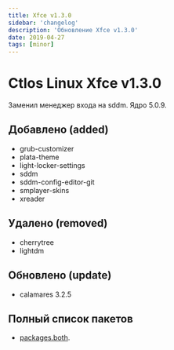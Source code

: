 ```yaml
---
title: Xfce v1.3.0
sidebar: 'changelog'
description: 'Обновление Xfce v1.3.0'
date: 2019-04-27
tags: [minor]
---
```


# Ctlos Linux Xfce v1.3.0

Заменил менеджер входа на sddm. Ядро 5.0.9.

## Добавлено (added)

- grub-customizer
- plata-theme
- light-locker-settings
- sddm
- sddm-config-editor-git
- smplayer-skins
- xreader

## Удалено (removed)

- cherrytree
- lightdm

## Обновлено (update)

- calamares 3.2.5

## Полный список пакетов

- [packages.both](https://github.com/ctlos/ctlosiso/blob/353f3e8803318a241960cde29c0a741d4157d02b/packages.both).
